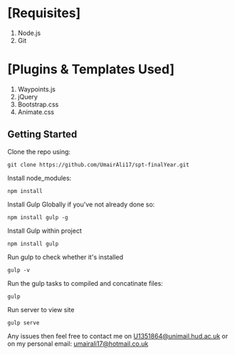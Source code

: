 # [Requisites]

1. Node.js
2. Git

# [Plugins & Templates Used]

1. Waypoints.js
2. jQuery
3. Bootstrap.css
4. Animate.css

## Getting Started

Clone the repo using:

```git
git clone https://github.com/UmairAli17/spt-finalYear.git
```
Install node_modules:
```npm
npm install
```

Install Gulp Globally if you've not already done so:
```npm
npm install gulp -g
```

Install Gulp within project
```
npm install gulp
```

Run gulp to check whether it's installed
```npm
gulp -v
```

Run the gulp tasks to compiled and concatinate files:
```npm
gulp
```

Run server to view site
```npm
gulp serve
```

Any issues then feel free to contact me on U1351864@unimail.hud.ac.uk or on my personal email: umairali17@hotmail.co.uk
